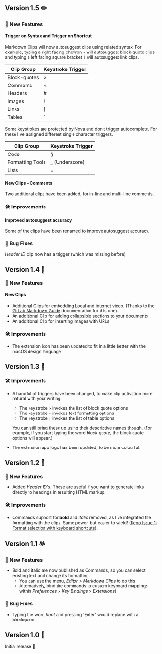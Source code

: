 ## Version 1.5 ✏️
### 🎁 New Features
#### Trigger on Syntax and Trigger on Shortcut
Markdown Clips will now autosuggest clips using related syntax. For example, typing a right facing chevron `>` will autosuggest block-quote clips and typing a left facing square bracket `[` will autosuggest link clips.

| Clip Group | Keystroke Trigger |
|-----------|-----------|
| Block-quotes     | > |
| Comments         | < |
| Headers          | # |
| Images           | ! |
| Links            | [ |
| Tables           | `|` (Pipe) |

Some keystrokes are protected by Nova and don't trigger autocomplete. For these I've assigned different single character triggers.

| Clip Group | Keystroke Trigger |
|-----------|-----------|
| Code              | § |
| Formatting Tools  | _ (Underscore) |
| Lists             | = |

#### New Clips - Comments
Two additional clips have been added, for in-line and multi-line comments.

### 🛠️ Improvements
#### Improved autosuggest accuracy
Some of the clips have been renamed to improve autosuggest accuracy.


### 👾 Bug Fixes
*Header ID* clip now has a trigger (which was missing before)

## Version 1.4 🎉
### 🎁 New Features

#### New Clips
* Additional Clips for embedding Local and internet video. (Thanks to the [GitLab Markdown Guide](https://about.gitlab.com/handbook/markdown-guide/) documentation for this one).
* An additional Clip for adding collapsible sections to your documents
* An additional Clip for inserting images with URLs

### 🛠️ Improvements
* The extension icon has been updated to fit in a little better with the macOS design language

## Version 1.3 🥳
### 🛠️ Improvements
* A handful of triggers have been changed, to make clip activation more natural with your writing.

  * The keystroke `>` invokes the list of block quote options
  * The keystroke `-` invokes text formatting options
  * The keystroke `|` invokes the list of table options

  You can still bring these up using their descriptive names though. (For example, if you start typing the word *block quote*, the block quote options will appear.)

* The extension app logo has been updated, to be more colourful.

## Version 1.2 🎁
### 🎁 New Features
* Added *Header ID's*. These are useful if you want to generate links directly to headings in resulting HTML markup.

### 🛠️ Improvements
* Commands support for **bold** and *italic* removed, as I've integrated the formatting with the clips. Same power, but easier to wield! ([Repo Issue 1: Format selection with keyboard shortcuts](https://github.com/seanosullivanuk/nova-markdownclips/issues/1)).

## Version 1.1 🪅
### 🎁 New Features
* Bold and italic are now published as Commands, so you can select existing text and change its formatting.
  * You can use the menu, *Editor > Markdown Clips* to do this
  * Alternatively, bind the commands to custom keyboard mappings within *Preferences > Key Bindings > Extensions*)

### 👾 Bug Fixes
* Typing the word *boot* and pressing 'Enter' would replace with a blockquote.

## Version 1.0 🥳

Initial release 🎉